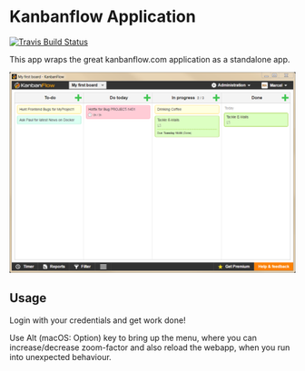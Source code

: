 # Kanbanflow Application
[![Travis Build Status](https://travis-ci.org/metawave/kanbanflow-app.svg?branch=master)](https://travis-ci.org/metawave/kanbanflow-app)

This app wraps the great kanbanflow.com application as a standalone app.


![Screenshot](kanbanflow.png)

## Usage

Login with your credentials and get work done!

Use Alt (macOS: Option) key to bring up the menu, where you can increase/decrease zoom-factor and also reload the webapp, when you run into unexpected behaviour. 